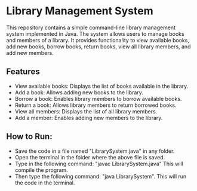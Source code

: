 # Library Management System

This repository contains a simple command-line library management system implemented in Java. The system allows users to manage books and members of a library. It provides functionality to view available books, add new books, borrow books, return books, view all library members, and add new members.

## Features

- View available books: Displays the list of books available in the library.
- Add a book: Allows adding new books to the library.
- Borrow a book: Enables library members to borrow available books.
- Return a book: Allows library members to return borrowed books.
- View all members: Displays the list of all library members.
- Add a member: Enables adding new members to the library.

## How to Run:
- Save the code in a file named "LibrarySystem.java" in any folder.
- Open the terminal in the folder where the above file is saved.
- Type in the following command:
  "javac LibrarySystem.java"
  This will compile the program.
- Then type the following command:
  "java LibrarySystem". 
  This will run the code in the terminal.

